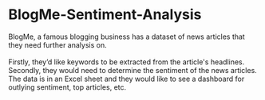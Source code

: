 # BlogMe-Sentiment-Analysis
BlogMe, a famous blogging business has a dataset of news articles that they need further analysis on.<br>
<br>
Firstly, they’d like keywords to be extracted from the article's headlines. Secondly,
they would need to determine the sentiment of the news articles. The data is in an
Excel sheet and they would like to see a dashboard for outlying sentiment, top articles, etc.
